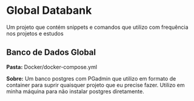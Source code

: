 # Global Databank
Um projeto que contém snippets e comandos que utilizo com frequência nos projetos e estudos

## Banco de Dados Global

**Pasta:** Docker/docker-compose.yml

**Sobre:** Um banco postgres com PGadmin que utilizo em formato de container para suprir quaisquer projeto que eu precise fazer. Utilizo em minha máquina para não instalar postgres diretamente.
